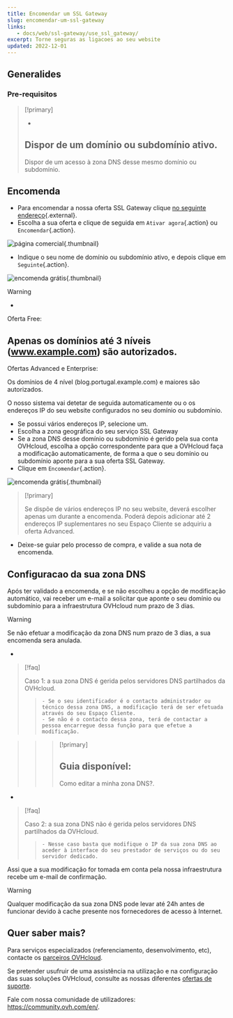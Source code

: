 ```yaml
---
title: Encomendar um SSL Gateway
slug: encomendar-um-ssl-gateway
links: 
   - docs/web/ssl-gateway/use_ssl_gateway/
excerpt: Torne seguras as ligacoes ao seu website
updated: 2022-12-01
---
```



## Generalides

### Pre-requisitos


> [!primary]
>
> - 
> Dispor de um domínio ou subdomínio ativo.
> - 
> Dispor de um acesso à zona DNS desse mesmo domínio ou subdomínio.
> 
> 


## Encomenda
- Para encomendar a nossa oferta SSL Gateway clique [no seguinte endereço](https://www.ovh.pt/ssl-gateway){.external}.
- Escolha a sua oferta e clique de seguida em `Ativar agora`{.action} ou `Encomendar`{.action}.

![página comercial](images/1-en.png){.thumbnail}

- Indique o seu nome de domínio ou subdomínio ativo, e depois clique em `Seguinte`{.action}.

![encomenda grátis](images/2-en.png){.thumbnail}



> [!warning]
>
> - 
> Oferta Free:
> 
> Apenas os domínios até 3 níveis (www.example.com) são autorizados.
> - 
> Ofertas Advanced e Enterprise:
> 
> Os domínios de 4 nível (blog.portugal.example.com) e maiores são autorizados.
> 


O nosso sistema vai detetar de seguida automaticamente ou o os endereços IP do seu website configurados no seu domínio ou subdomínio.

- Se possui vários endereços IP, selecione um.
- Escolha a zona geográfica do seu serviço SSL Gateway
- Se a zona DNS desse domínio ou subdomínio é gerido pela sua conta OVHcloud, escolha a opção correspondente para que a OVHcloud faça a modificação automaticamente, de forma a que o seu domínio ou subdomínio aponte para a sua oferta SSL Gateway.
- Clique em `Encomendar`{.action}.


![encomenda grátis](images/3-en.png){.thumbnail}



> [!primary]
>
> Se dispõe de vários endereços IP no seu website, deverá escolher apenas um durante a encomenda.
> Poderá depois adicionar até 2 endereços IP suplementares no seu Espaço Cliente se adquiriu a oferta Advanced.
> 

- Deixe-se guiar pelo processo de compra, e valide a sua nota de encomenda.


## Configuracao da sua zona DNS
Após ter validado a encomenda, e se não escolheu a opção de modificação automático, vai receber um e-mail a solicitar que aponte o seu domínio ou subdomínio para a infraestrutura OVHcloud num prazo de 3 dias.



> [!warning]
>
> Se não efetuar a modificação da zona DNS num prazo de 3 dias, a sua encomenda sera anulada.
> 

- 

> [!faq]
>
> Caso 1: a sua zona DNS é gerida pelos servidores DNS partilhados da OVHcloud.
>> 
>>     - Se o seu identificador é o contacto administrador ou técnico dessa zona DNS, a modificação terá de ser efetuada através do seu Espaço Cliente.
>>     - Se não é o contacto dessa zona, terá de contactar a pessoa encarregue dessa função para que efetue a modificação.

>> 
>> > [!primary]
>> >
>> > Guia disponível:
>> > - 
>> > Como editar a minha zona DNS?.
>> > 
>> > 
>> 
>
- 

> [!faq]
>
> Caso 2: a sua zona DNS não é gerida pelos servidores DNS partilhados da OVHcloud.
>> 
>>     - Nesse caso basta que modifique o IP da sua zona DNS ao aceder à interface do seu prestador de serviços ou do seu servidor dedicado.
>

Assi que a sua modificação for tomada em conta pela nossa infraestrutura recebe um e-mail de confirmação.



> [!warning]
>
> Qualquer modificação da sua zona DNS pode levar até 24h antes de funcionar devido à cache presente nos fornecedores de acesso à Internet.
> 

## Quer saber mais?

Para serviços especializados (referenciamento, desenvolvimento, etc), contacte os [parceiros OVHcloud](https://partner.ovhcloud.com/pt/).

Se pretender usufruir de uma assistência na utilização e na configuração das suas soluções OVHcloud, consulte as nossas diferentes [ofertas de suporte](https://www.ovhcloud.com/pt/support-levels/).

Fale com nossa comunidade de utilizadores: <https://community.ovh.com/en/>. 